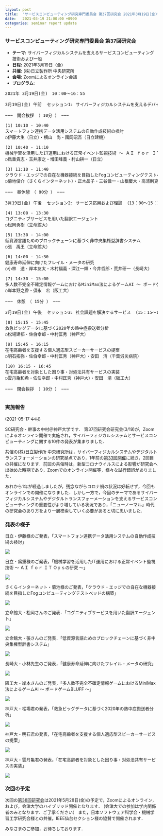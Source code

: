 ```yaml
---
layout: post
title:  "サービスコンピューティング研究専門委員会 第37回研究会 2021年3月19日(金)"
date:   2021-03-19 21:00:00 +0900
categories: seminar report update
---
```


### サービスコンピューティング研究専門委員会 第37回研究会
- __テーマ:__ サイバーフィジカルシステムを支えるサービスコンピューティング技術および一般
- __日程:__ 2021年3月19日（金）
- __共催:__ (株)日立製作所 中央研究所
- __会場:__ Zoomによるオンライン会議
- __プログラム:__

<pre>
2021年 3月19日(金)　10：00～16：55

3月19日(金) 午前  セッション1: サイバーフィジカルシステムを支えるデバイス・エッジ・クラウド連携技術と運用 （10：00～13：00）

−−−　開会挨拶　（ 10分 ）　−−−

(1) 10:10 - 10:40
スマートフォン連携データ活用システムの自動作成技術の検討
○伊藤大生（日立）・横山　尚・國岡昭吾（日立建機）

(2) 10:40 - 11:10
機械学習を活用したIT運用における正常イベント監視技術 ～ ＡＩ ｆｏｒ ＩＴ Oｐｓの研究 ～
○爲重貴志・玉井康之・増田峰義・村山耕一（日立）

(3) 11:10 - 11:40
クラウド・エッジでの自在な機器接続を目指したFogコンピューティングテストベッドの構築
○菊地俊介（さくらインターネット）・正木晶子・三谷佳一・山根慶大・高浦則克（日立）

−−−　昼休憩　（ 80分 ）　−−−

3月19日(金) 午後  セッション2: サービス応用および理論 （13：00～15：15）

(4) 13:00 - 13:30
コグニティブサービスを用いた翻訳エージェント
○松岡勇樹（立命館大）

(5) 13:30 - 14:00
低資源言語ためのブロックチェーンに基づく非中央集権型辞書システム
○張　禹王（立命館大）

(6) 14:00 - 14:30
健康寿命延伸に向けたフレイル・メータの研究
○小林　透・岸本友太・木村福義・深江一輝・今井哲郎・荒井研一（長崎大）

(7) 14:30 - 15:00
多人数不完全不確定情報ゲームにおけるMiniMax法によるゲームAI ～ ボードゲームBLUFF ～
○岸本野之香・須永　宏（阪工大）

−−−　休憩　（ 15分 ）　−−−

3月19日(金) 午後  セッション3: 社会課題を解決するサービス （15：15～16：55）

(8) 15:15 - 15:45
救急ビッグデータに基づく2020年の熱中症搬送者分析
○松場建都・佐伯幸郎・中村匡秀（神戸大）

(9) 15:45 - 16:15
在宅高齢者を支援する個人適応型スピーカーサービスの提案
○明石拓弥・佐伯幸郎・中村匡秀（神戸大）・安田　清（千葉労災病院）

(10) 16:15 - 16:45
在宅高齢者を対象とした困り事・対処法共有サービスの実装
○雲丹亀和希・佐伯幸郎・中村匡秀（神戸大）・安田　清（阪工大）

−−−　閉会挨拶　（ 10分 ）　−−−

</pre>

### 実施報告

(2021-05-17 中村)

SC研究会・幹事の中村＠神戸大学です．
第37回研究会研究会(3/19)が，Zoomによるオンライン開催で実施され，サイバーフィジカルシステムとサービスコンピューティングに関する10件の発表が集まりました．

共催の(株)日立製作所 中央研究所は，サイバーフィジカルシステムやデジタルトランスフォーメーションの研究拠点であり，1年前の[第33回開催](/seminar/report/update/2020/03/16/report-of-seminar.html)に続き，2回目の共催になります．前回の共催時は，新型コロナウイルスによる影響が研究会へ出始めた時期であり，Zoomでのオンライン開催等，様々な試行錯誤がありました．

あれから1年が経過しましたが，残念ながらコロナ禍の状況は好転せず，今回もオンラインでの開催になりました．しかし一方で，今回のテーマであるサイバーフィジカルシステムやデジタルトランスフォーメーションを支えるサービスコンピューティングの重要性がより増している状況であり，「ニューノーマル」時代の研究会のあり方をより一層模索していく必要があると切に思いました．


### 発表の様子

日立・伊藤様のご発表，「スマートフォン連携データ活用システムの自動作成技術の検討」

<img src="/assets/file/20210319/01_presen_itou.jpg">

日立・爲重様のご発表，「機械学習を活用したIT運用における正常イベント監視技術 ～ ＡＩ ｆｏｒ ＩＴ Oｐｓの研究 ～」

<img src="/assets/file/20210319/02_presen_tameshige.jpg">

さくらインターネット・菊池様のご発表，「クラウド・エッジでの自在な機器接続を目指したFogコンピューティングテストベッドの構築」

<img src="/assets/file/20210319/03_presen_kikuchi.jpg">

立命館大・松岡さんのご発表．「コグニティブサービスを用いた翻訳エージェント」

<img src="/assets/file/20210319/04_presen_matsuoka.jpg">

立命館大・張さんのご発表．「低資源言語ためのブロックチェーンに基づく非中央集権型辞書システム」

<img src="/assets/file/20210319/05_presen_chou.jpg">

長崎大・小林先生のご発表，「健康寿命延伸に向けたフレイル・メータの研究」

<img src="/assets/file/20210319/06_presen_kobayashi.jpg">

阪工大・岸本さんのご発表，「多人数不完全不確定情報ゲームにおけるMiniMax法によるゲームAI ～ ボードゲームBLUFF ～」

<img src="/assets/file/20210319/07_presen_kishimoto.jpg">

神戸大・松場君の発表，「救急ビッグデータに基づく2020年の熱中症搬送者分析」

<img src="/assets/file/20210319/08_presen_matsuba.jpg">

神戸大・明石君の発表，「在宅高齢者を支援する個人適応型スピーカーサービスの提案」

<img src="/assets/file/20210319/09_presen_akashi.jpg">

神戸大・雲丹亀君の発表，「在宅高齢者を対象とした困り事・対処法共有サービスの実装」

<img src="/assets/file/20210319/10_presen_unigame.jpg">


### 次回の予定

次回の[第38回研究会](https://www.ieice.org/ken/program/index.php?tgs_regid=794c9655354c6b6bc16133ea6b0b66def8f29d9ba704b62b364e7cbab72147eb&tgid=IEICE-SC)は2021年5月28日(金)の予定で，Zoomによるオンライン，および，会津大学のハイブリッド開催となります．
(会津大での参加は学内関係者のみとなります．ご了承ください）
また，日本ソフトウェア科学会・機械学習工学研究会様との共催，IEEE仙台セクション様の協賛で開催されます．

みなさまのご参加，お待ちしております．


